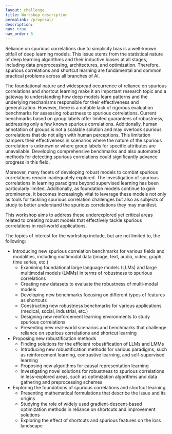 ```yaml
---
layout: challenge
title: Workshop description
permalink: /proposal/
description:
nav: true
nav_order: 5
---
```


Reliance on spurious correlations due to simplicity bias is a well-known pitfall of deep learning models. This issue stems from the statistical nature of deep learning algorithms and their inductive biases at all stages, including data preprocessing, architectures, and optimization. Therefore, spurious correlations and shortcut learning are fundamental and common practical problems across all branches of AI. 

The foundational nature and widespread occurrence of reliance on spurious correlations and shortcut learning make it an important research topic and a gateway to understanding how deep models learn patterns and the underlying mechanisms responsible for their effectiveness and generalization. However, there is a notable lack of rigorous evaluation benchmarks for assessing robustness to spurious correlations. Current benchmarks based on group labels offer limited guarantees of robustness, addressing only a few known spurious correlations. Additionally, human annotation of groups is not a scalable solution and may overlook spurious correlations that do not align with human perceptions. This limitation hampers their effectiveness in scenarios where the nature of the spurious correlation is unknown or where group labels for specific attributes are unavailable. Developing comprehensive benchmarks and also automated methods for detecting spurious correlations could significantly advance progress in this field.

Moreover, many facets of developing robust models to combat spurious correlations remain inadequately explored. The investigation of spurious correlations in learning paradigms beyond supervised learning has been particularly limited. Additionally, as foundation models continue to gain prominence, it becomes increasingly vital to leverage these models not only as tools for tackling spurious correlation challenges but also as subjects of study to better understand the spurious correlations they may manifest.

This workshop aims to address these underexplored yet critical areas related to creating robust models that effectively tackle spurious correlations in real-world applications.

The topics of interest for the workshop include, but are not limited to, the following:

* Introducing new spurious correlation benchmarks for various fields and modalities, including multimodal data (image, text, audio, video, graph, time series, etc.)  
  * Examining foundational large language models (LLMs) and large multimodal models (LMMs) in terms of robustness to spurious correlations  
  * Creating new datasets to evaluate the robustness of multi-modal models  
  * Developing new benchmarks focusing on different types of features as shortcuts  
  * Constructing new robustness benchmarks for various applications (medical, social, industrial, etc.)  
  * Designing new reinforcement learning environments to study spurious correlations  
  * Presenting new real-world scenarios and benchmarks that challenge reliance on spurious correlations and shortcut learning  
* Proposing new robustification methods  
  * Finding solutions for the efficient robustification of LLMs and LMMs  
  * Introducing new robustification methods for various paradigms, such as reinforcement learning, contrastive learning, and self-supervised learning  
  * Proposing new algorithms for causal representation learning  
  * Investigating novel solutions for robustness to spurious correlations in less-explored areas, such as optimization algorithms and data gathering and preprocessing schemes  
* Exploring the foundations of spurious correlations and shortcut learning  
  * Presenting mathematical formulations that describe the issue and its origins  
  * Studying the role of widely used gradient-descent-based optimization methods in reliance on shortcuts and improvement solutions  
  * Exploring the effect of shortcuts and spurious features on the loss landscape

